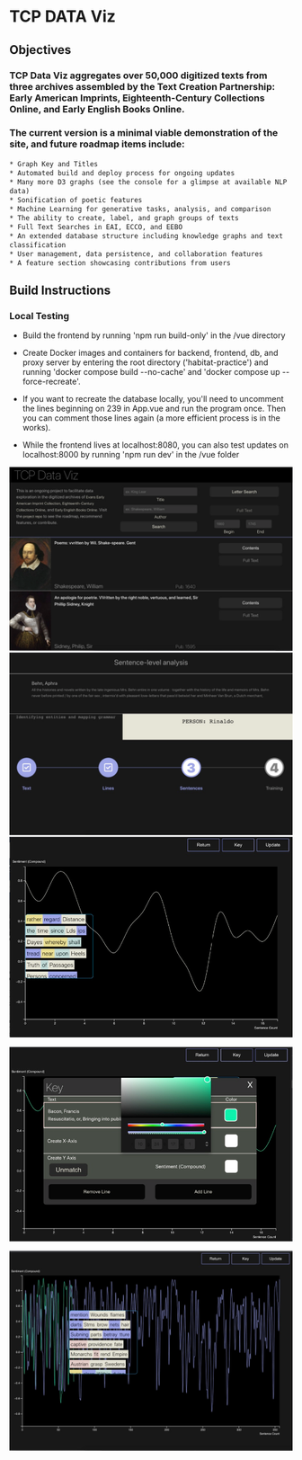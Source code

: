 # TCP DATA Viz

## Objectives 
### TCP Data Viz aggregates over 50,000 digitized texts from three archives assembled by the Text Creation Partnership: Early American Imprints, Eighteenth-Century Collections Online, and Early English Books Online.

### The current version is a minimal viable demonstration of the site, and future roadmap items include:
    * Graph Key and Titles
    * Automated build and deploy process for ongoing updates
    * Many more D3 graphs (see the console for a glimpse at available NLP data)
    * Sonification of poetic features
    * Machine Learning for generative tasks, analysis, and comparison
    * The ability to create, label, and graph groups of texts
    * Full Text Searches in EAI, ECCO, and EEBO
    * An extended database structure including knowledge graphs and text classification
    * User management, data persistence, and collaboration features
    * A feature section showcasing contributions from users

## Build Instructions

### Local Testing
* Build the frontend by running 'npm run build-only' in the /vue directory

* Create Docker images and containers for backend, frontend, db, and proxy server by entering the root directory ('habitat-practice') and running 'docker compose build --no-cache' and 'docker compose up --force-recreate'.

* If you want to recreate the database locally, you'll need to uncomment the lines beginning on 239 in App.vue and run the program once. Then you can comment those lines again (a more efficient process is in the works).  

* While the frontend lives at localhost:8080, you can also test updates on localhost:8000 by running 'npm run dev' in the /vue folder

![Landing Page](./vue/src/assets/landingpage.png?raw=true)
![Loading Screen](./vue/src/assets/loadingscreen.png?raw=true)
![Initial Line Graph](./vue/src/assets/initialline.png?raw=true)

![Line Color Picker](./vue/src/assets/colorpicker.png?raw=true)

![Multiple Lines](./vue/src/assets/twolines.png?raw=true)